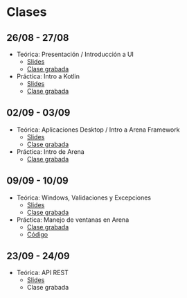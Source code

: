 # Clases

## 26/08 - 27/08

- Teórica: Presentación / Introducción a UI
  * [Slides](https://docs.google.com/presentation/d/e/2PACX-1vREsqskUm42wABAimfkdB-GYq0yGIY1DHn3nYAEUJQX4PsoXilJvPGhwAcOFE46--WG00cCsVUtMaxH/pub?start=false&loop=false&delayms=3000)
  * [Clase grabada](https://www.youtube.com/watch?v=uGYco8DgWPE)
- Práctica: Intro a Kotlin
  * [Slides](https://docs.google.com/presentation/d/e/2PACX-1vS3W9pmSGp5ra8Bb1jao42fwQB_SBAeqhe3E9czIZdlAZfMT9XaQm1UcoxdzvWqq8JK8cBl5G4MHfun/pub?start=false&loop=false&delayms=3000)
  * [Clase grabada](https://www.youtube.com/watch?v=_cUOj9D4RoY)

## 02/09 - 03/09

- Teórica: Aplicaciones Desktop / Intro a Arena Framework
  * [Slides](https://docs.google.com/presentation/d/e/2PACX-1vQbnLQYNdoy_8SnWtT2gBqDVZyuyBN3F3wuCtgGq3gAwFc4zT-kM9oRDyEMyGl0IbqqUqWBlrWXQhBx/pub?start=false&loop=false&delayms=3000)
  * [Clase grabada](https://www.youtube.com/watch?v=N1XlUglgbdw)
- Práctica: Intro de Arena
  * [Clase grabada](https://www.youtube.com/watch?v=iTjsk72WoaQ)

## 09/09 - 10/09

- Teórica: Windows, Validaciones y Excepciones
  * [Slides](https://docs.google.com/presentation/d/e/2PACX-1vSyhKSjjh-H43oMN_IzLoUFNBcw_vH7DyG8KSVoeT5Qql9B6k15pTdAdRwPGViG279gpHehLmSPYMtd/pub?start=false&loop=false&delayms=3000)
  * [Clase grabada](https://www.youtube.com/watch?v=1nktrQqGbTo)
- Práctica: Manejo de ventanas en Arena
  * [Clase grabada](https://www.youtube.com/watch?v=MGkaqpY4ky0)
  * [Código](https://github.com/unq-ui/ej-desktop-ToDoList)

## 23/09 - 24/09

- Teórica: API REST
  * [Slides](https://docs.google.com/presentation/d/e/2PACX-1vS2a-M8kHLrxznfrVt6uAuFIqsWGHmSqTnozSXuPSQeNleSx6OLN9292JETXWMPCDu4m-TTAtgrfuO4/pub?start=false&loop=false&delayms=3000)
  * Clase grabada
